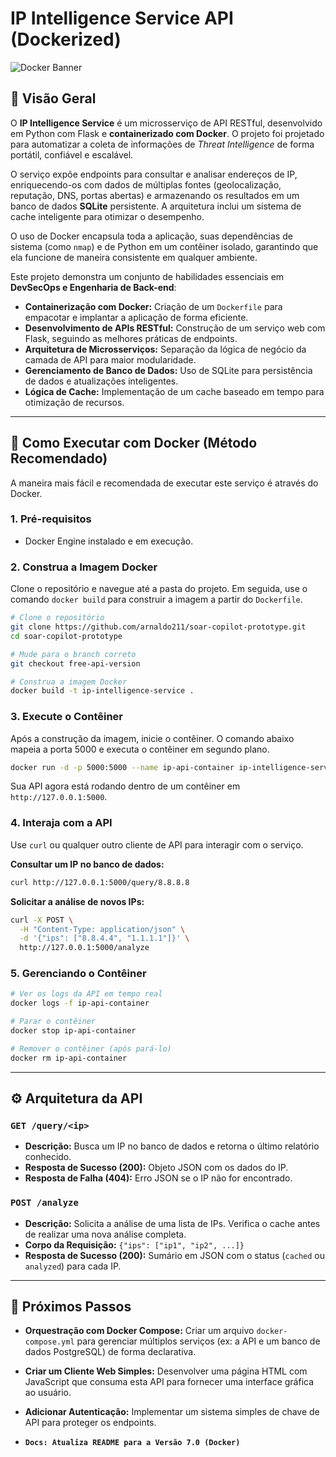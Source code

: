 # IP Intelligence Service API (Dockerized)

![Docker Banner](https://i.imgur.com/e3sYn0Y.png)

## 📖 Visão Geral

O **IP Intelligence Service** é um microsserviço de API RESTful, desenvolvido em Python com Flask e **containerizado com Docker**. O projeto foi projetado para automatizar a coleta de informações de *Threat Intelligence* de forma portátil, confiável e escalável.

O serviço expõe endpoints para consultar e analisar endereços de IP, enriquecendo-os com dados de múltiplas fontes (geolocalização, reputação, DNS, portas abertas) e armazenando os resultados em um banco de dados **SQLite** persistente. A arquitetura inclui um sistema de cache inteligente para otimizar o desempenho.

O uso de Docker encapsula toda a aplicação, suas dependências de sistema (como `nmap`) e de Python em um contêiner isolado, garantindo que ela funcione de maneira consistente em qualquer ambiente.

Este projeto demonstra um conjunto de habilidades essenciais em **DevSecOps e Engenharia de Back-end**:
- **Containerização com Docker:** Criação de um `Dockerfile` para empacotar e implantar a aplicação de forma eficiente.
- **Desenvolvimento de APIs RESTful:** Construção de um serviço web com Flask, seguindo as melhores práticas de endpoints.
- **Arquitetura de Microsserviços:** Separação da lógica de negócio da camada de API para maior modularidade.
- **Gerenciamento de Banco de Dados:** Uso de SQLite para persistência de dados e atualizações inteligentes.
- **Lógica de Cache:** Implementação de um cache baseado em tempo para otimização de recursos.

---

## 🚀 Como Executar com Docker (Método Recomendado)

A maneira mais fácil e recomendada de executar este serviço é através do Docker.

### 1. Pré-requisitos
- Docker Engine instalado e em execução.

### 2. Construa a Imagem Docker
Clone o repositório e navegue até a pasta do projeto. Em seguida, use o comando `docker build` para construir a imagem a partir do `Dockerfile`.

```bash
# Clone o repositório
git clone https://github.com/arnaldo211/soar-copilot-prototype.git
cd soar-copilot-prototype

# Mude para o branch correto
git checkout free-api-version

# Construa a imagem Docker
docker build -t ip-intelligence-service .
```

### 3. Execute o Contêiner
Após a construção da imagem, inicie o contêiner. O comando abaixo mapeia a porta 5000 e executa o contêiner em segundo plano.

```bash
docker run -d -p 5000:5000 --name ip-api-container ip-intelligence-service
```

Sua API agora está rodando dentro de um contêiner em `http://127.0.0.1:5000`.

### 4. Interaja com a API
Use `curl` ou qualquer outro cliente de API para interagir com o serviço.

**Consultar um IP no banco de dados:**

```bash
curl http://127.0.0.1:5000/query/8.8.8.8
```

**Solicitar a análise de novos IPs:**

```bash
curl -X POST \
  -H "Content-Type: application/json" \
  -d '{"ips": ["8.8.4.4", "1.1.1.1"]}' \
  http://127.0.0.1:5000/analyze
```

### 5. Gerenciando o Contêiner

```bash
# Ver os logs da API em tempo real
docker logs -f ip-api-container

# Parar o contêiner
docker stop ip-api-container

# Remover o contêiner (após pará-lo)
docker rm ip-api-container
```

---

## ⚙️ Arquitetura da API

### `GET /query/<ip>`
- **Descrição:** Busca um IP no banco de dados e retorna o último relatório conhecido.
- **Resposta de Sucesso (200):** Objeto JSON com os dados do IP.
- **Resposta de Falha (404):** Erro JSON se o IP não for encontrado.

### `POST /analyze`
- **Descrição:** Solicita a análise de uma lista de IPs. Verifica o cache antes de realizar uma nova análise completa.
- **Corpo da Requisição:** `{"ips": ["ip1", "ip2", ...]}`
- **Resposta de Sucesso (200):** Sumário em JSON com o status (`cached` ou `analyzed`) para cada IP.

---

## 🔮 Próximos Passos
- **Orquestração com Docker Compose:** Criar um arquivo `docker-compose.yml` para gerenciar múltiplos serviços (ex: a API e um banco de dados PostgreSQL) de forma declarativa.
- **Criar um Cliente Web Simples:** Desenvolver uma página HTML com JavaScript que consuma esta API para fornecer uma interface gráfica ao usuário.
- **Adicionar Autenticação:** Implementar um sistema simples de chave de API para proteger os endpoints.

- **`Docs: Atualiza README para a Versão 7.0 (Docker)`**
